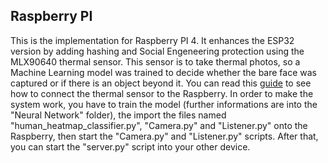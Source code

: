 ## Raspberry PI
This is the implementation for Raspberry PI 4. It enhances the ESP32 version by adding hashing and Social Engeneering protection using the MLX90640 thermal sensor.
This sensor is to take thermal photos, so a Machine Learning model was trained to decide whether the bare face was captured or if there is an object beyond it.
You can read this [guide](https://makersportal.com/blog/2020/6/8/high-resolution-thermal-camera-with-raspberry-pi-and-mlx90640) to see how to connect the thermal sensor to the Raspberry.
In order to make the system work, you have to train the model (further informations are into the "Neural Network" folder), the import the files named
"human_heatmap_classifier.py", "Camera.py" and "Listener.py" onto the Raspberry, then start the "Camera.py" and "Listener.py" scripts. After that, you can start the "server.py" script into your other device.
